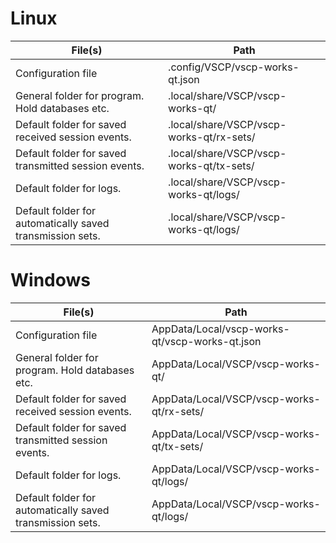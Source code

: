 # Linux

 | File(s) | Path |
 | ------ | ---- |
 | Configuration file | .config/VSCP/vscp-works-qt.json |
 | General folder for program. Hold databases etc. | .local/share/VSCP/vscp-works-qt/ |
 | Default folder for saved received session events. | .local/share/VSCP/vscp-works-qt/rx-sets/ |
 | Default folder for saved transmitted session events. | .local/share/VSCP/vscp-works-qt/tx-sets/ |
 | Default folder for logs. | .local/share/VSCP/vscp-works-qt/logs/ |
 | Default folder for automatically saved transmission sets. | .local/share/VSCP/vscp-works-qt/logs/ |

# Windows

| File(s) | Path |
 | ------ | ---- |
 | Configuration file | AppData/Local/vscp-works-qt/vscp-works-qt.json |
 | General folder for program. Hold databases etc. | AppData/Local/VSCP/vscp-works-qt/ |
 | Default folder for saved received session events. | AppData/Local/VSCP/vscp-works-qt/rx-sets/ |
 | Default folder for saved transmitted session events. | AppData/Local/VSCP/vscp-works-qt/tx-sets/ |
 | Default folder for logs. | AppData/Local/VSCP/vscp-works-qt/logs/ |
 | Default folder for automatically saved transmission sets. | AppData/Local/VSCP/vscp-works-qt/logs/ |